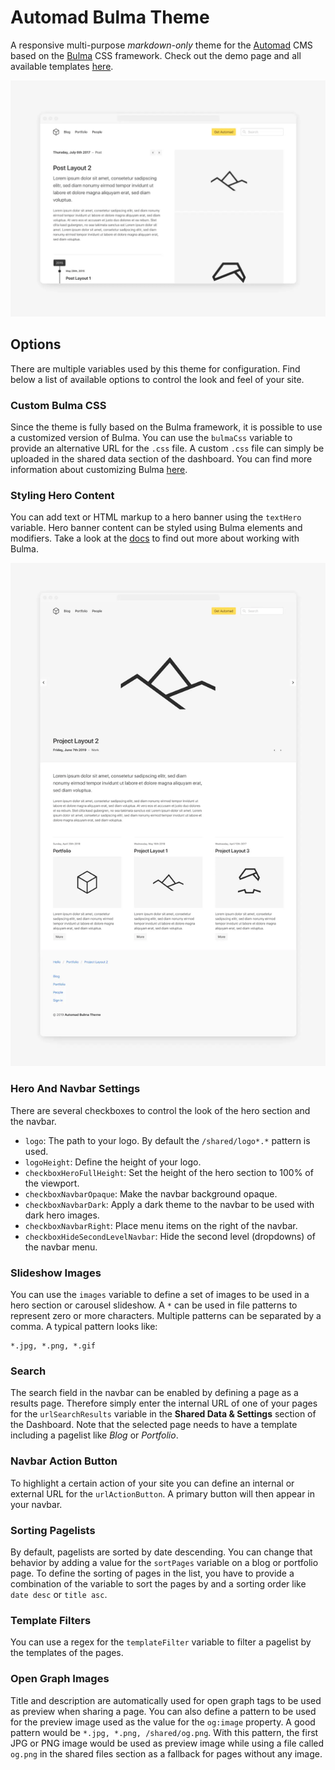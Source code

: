 # Automad Bulma Theme

A responsive multi-purpose _markdown-only_ theme for the [Automad](https://automad.org) CMS based on the [Bulma](https://bulma.io) CSS framework. Check out the demo page and all available templates [here](https://bulma.dev.automad.org).

![](https://raw.githubusercontent.com/marcantondahmen/media-files/master/themes/bulma/bulma-1.webp)

## Options

There are multiple variables used by this theme for configuration. Find below a list of available options to control the look and feel of your site.

### Custom Bulma CSS

Since the theme is fully based on the Bulma framework, it is possible to use a customized version of Bulma. You can use the `bulmaCss` variable to provide an alternative URL for the `.css` file. A custom `.css` file can simply be uploaded in the shared data section of the dashboard. You can find more information about customizing Bulma [here](https://bulma.io/documentation/customize/).

### Styling Hero Content

You can add text or HTML markup to a hero banner using the `textHero` variable. Hero banner content can be styled using Bulma elements and modifiers. Take a look at the [docs](https://bulma.io/documentation/modifiers/) to find out more about working with Bulma.

![](https://raw.githubusercontent.com/marcantondahmen/media-files/master/themes/bulma/bulma-2.webp)

### Hero And Navbar Settings

There are several checkboxes to control the look of the hero section and the navbar.

- `logo`: The path to your logo. By default the `/shared/logo*.*` pattern is used.
- `logoHeight`: Define the height of your logo.
- `checkboxHeroFullHeight`: Set the height of the hero section to 100% of the viewport.
- `checkboxNavbarOpaque`: Make the navbar background opaque.
- `checkboxNavbarDark`: Apply a dark theme to the navbar to be used with dark hero images.
- `checkboxNavbarRight`: Place menu items on the right of the navbar.
- `checkboxHideSecondLevelNavbar`: Hide the second level (dropdowns) of the navbar menu.

### Slideshow Images

You can use the `images` variable to define a set of images to be used in a hero section or carousel slideshow. A `*` can be used in file patterns to represent zero or more characters. Multiple patterns can be separated by a comma. A typical pattern looks like:

    *.jpg, *.png, *.gif

### Search

The search field in the navbar can be enabled by defining a page as a results page. Therefore simply enter the internal URL of one of your pages for the `urlSearchResults` variable in the **Shared Data & Settings** section of the Dashboard. Note that the selected page needs to have a template including a pagelist like _Blog_ or _Portfolio_.

### Navbar Action Button

To highlight a certain action of your site you can define an internal or external URL for the `urlActionButton`. A primary button will then appear in your navbar.

### Sorting Pagelists

By default, pagelists are sorted by date descending. You can change that behavior by adding a value for the `sortPages` variable on a blog or portfolio page. To define the sorting of pages in the list, you have to provide a combination of the variable to sort the pages by and a sorting order like `date desc` or `title asc`.

### Template Filters

You can use a regex for the `templateFilter` variable to filter a pagelist by the templates of the pages.

### Open Graph Images

Title and description are automatically used for open graph tags to be used as preview when sharing a page. You can also define a pattern to be used for the preview image used as the value for the `og:image` property. A good pattern would be `*.jpg, *.png, /shared/og.png`. With this pattern, the first JPG or PNG image would be used as preview image while using a file called `og.png` in the shared files section as a fallback for pages without any image.
